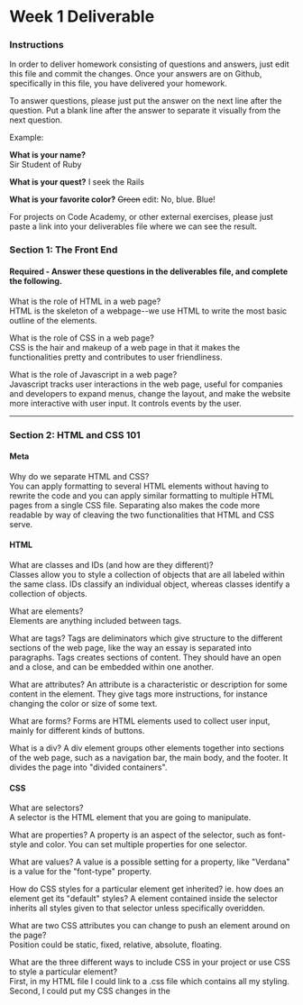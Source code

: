 # Week 1 Deliverable  

### Instructions  

In order to deliver homework consisting of questions and answers, just edit this file and commit the changes.  Once your answers are on Github, specifically in this file, you have delivered your homework.  
  
To answer questions, please just put the answer on the next line after the question.  Put a blank line after the answer to separate it visually from the next question.  

Example:  

**What is your name?**  
Sir Student of Ruby

**What is your quest?**
I seek the Rails  

**What is your favorite color?**
~~Green~~ edit:  No, blue.  Blue!  

For projects on Code Academy, or other external exercises, please just paste a link into your deliverables file where we can see the result.  

### Section 1: The Front End
#### Required - Answer these questions in the deliverables file, and complete the following. 

What is the role of HTML in a web page?  
HTML is the skeleton of a webpage--we use HTML to write the most basic outline of the elements.

What is the role of CSS in a web page?  
CSS is the hair and makeup of a web page in that it makes the functionalities pretty and contributes to user friendliness.

What is the role of Javascript in a web page?  
Javascript tracks user interactions in the web page, useful for companies and developers to expand menus, change the layout, and make the website more interactive with user input. It controls events by the user.

---

### Section 2: HTML and CSS 101

#### Meta
Why do we separate HTML and CSS?  
You can apply formatting to several HTML elements without having to rewrite the code and you can apply similar formatting to multiple HTML pages from a single CSS file. Separating also makes the code more readable by way of cleaving the two functionalities that HTML and CSS serve.

#### HTML
What are classes and IDs (and how are they different)?  
Classes allow you to style a collection of objects that are all labeled within the same class. IDs classify an individual object, whereas classes identify a collection of objects.

What are elements?  
Elements are anything included between tags. 

What are tags?
Tags are deliminators which give structure to the different sections of the web page, like the way an essay is separated into paragraphs. Tags creates sections of content. They should have an open and a close, and can be embedded within one another.

What are attributes? 
An attribute is a characteristic or description for some content in the element. They give tags more instructions, for instance changing the color or size of some text.

What are forms? 
Forms are HTML elements used to collect user input, mainly for different kinds of buttons.

What is a div?
A div element groups other elements together into sections of the web page, such as a navigation bar, the main body, and the footer. It divides the page into "divided containers".

#### CSS
What are selectors?  
A selector is the HTML element that you are going to manipulate.

What are properties? 
A property is an aspect of the selector, such as font-style and color. You can set multiple properties for one selector.

What are values? 
A value is a possible setting for a property, like "Verdana" is a value for the "font-type" property.

How do CSS styles for a particular element get inherited? ie. how does an element get its "default" styles?
A element contained inside the selector inherits all styles given to that selector unless specifically overidden.

What are two CSS attributes you can change to push an element around on the page?  
Position could be static, fixed, relative, absolute, floating.

What are the three different ways to include CSS in your project or use CSS to style a particular element?  
First, in my HTML file I could link to a .css file which contains all my styling. Second, I could put my CSS changes in the <style> tags under the <head> of my HTML file. For minor and specific changes, I could add changes within an HTML tag using the style keyword.

#### Android
Put your html code in the `android.html` file in this folder.

---
### Section 3: Git and Github  
What is Git?  
Git is a VCS which stores and tracks code changes and keeps versions. 

What is SCM? 
Software configuration management; the tracking and controlling of changes in software.  

What is a VCS?  
Version control system which handles the goals of an SCM by creating a framework to track software changes and versions. 

Why is Git useful for a developer?  
It allows a developer to update code while being able to keep revisions and changes incase code breaks in the future.

Why is Git useful for a team of developers?  
Teams can track other member's changes as well as be notified when there are changes in code.Teams can also work on different branches and merge to centralized source code.

How do you create a new Git repository for a project locally?  
git init (name)

How do you create it on Github?  
click on the new repository button and name the repo.

How do you commit changes?  
git commit -m "commit message here"

What is the difference between staging and committing changes? 
Staging indexes all the files to be committed to git, while actually committing sends them to the local repo.  

What is the difference between committing your changes and pushing them to Github? 
Committing changes adds the to your local repository while pushing them adds them to the remote respository.

What is the command to check the status of your current repo in git? 
git status 

What is the command to see the history of your previous commits (from the command line)?  
What are a few interesting variations (sets of options)?  git log. You can add a -p flag to view the differences between changes and you can use a -(int) flag to only allow int number of the last entries. --pretty makes the output more readable.

How can you look through your historical commits on the Github website?  
On the repo page, click the commit tab at the top. This shows all previous commits and their unique identifier.

What is a "Merge"? 
Merges a branch of code changes to the main github repo. 

What is a "Pull Request"?
Notifies the user in charge of the repo that you've made changes to his/her code, shows these changes, and allows the person in charge to accept or reject these changes.

What is "Forking" a repo?  
"forking" a repo on the server side. This means that you can easily contribute to the upstream (main) part of the repo by merging. The remote is saved for you.

What is "Cloning" a repo?  
Cloning copies a repo's files to your local machine, but doesn't allow you to push changes to the code unless you are marked as a contributor on a repo.